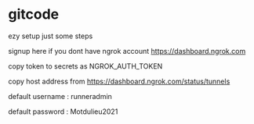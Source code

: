 # gitcode
ezy setup just some steps

signup here if you dont have ngrok account https://dashboard.ngrok.com

copy token to secrets as NGROK_AUTH_TOKEN

copy host address from https://dashboard.ngrok.com/status/tunnels

default username : runneradmin

default password : Motdulieu2021
